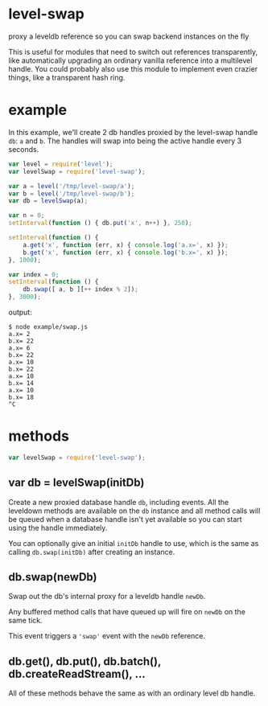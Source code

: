 # level-swap

proxy a leveldb reference so you can swap backend instances on the fly

This is useful for modules that need to switch out references transparently,
like automatically upgrading an ordinary vanilla reference into a multilevel
handle. You could probably also use this module to implement even crazier
things, like a transparent hash ring.

# example

In this example, we'll create 2 db handles proxied by the level-swap handle
`db`: `a` and `b`. The handles will swap into being the active handle every 3
seconds.

``` js
var level = require('level');
var levelSwap = require('level-swap');

var a = level('/tmp/level-swap/a');
var b = level('/tmp/level-swap/b');
var db = levelSwap(a);

var n = 0;
setInterval(function () { db.put('x', n++) }, 250);

setInterval(function () {
    a.get('x', function (err, x) { console.log('a.x=', x) });
    b.get('x', function (err, x) { console.log('b.x=', x) });
}, 1000);

var index = 0;
setInterval(function () {
    db.swap([ a, b ][++ index % 2]);
}, 3000);
```

output:

```
$ node example/swap.js
a.x= 2
b.x= 22
a.x= 6
b.x= 22
a.x= 10
b.x= 22
a.x= 10
b.x= 14
a.x= 10
b.x= 18
^C
```

# methods

``` js
var levelSwap = require('level-swap');
```

## var db = levelSwap(initDb)

Create a new proxied database handle `db`, including events. All the leveldown
methods are available on the `db` instance and all method calls will be queued
when a database handle isn't yet available so you can start using the handle
immediately.

You can optionally give an initial `initDb` handle to use, which is the same as
calling `db.swap(initDb)` after creating an instance.

## db.swap(newDb)

Swap out the db's internal proxy for a leveldb handle `newDb`.

Any buffered method calls that have queued up will fire on `newDb` on the same
tick.

This event triggers a `'swap'` event with the `newDb` reference.

## db.get(), db.put(), db.batch(), db.createReadStream(), ...

All of these methods behave the same as with an ordinary level db handle.
